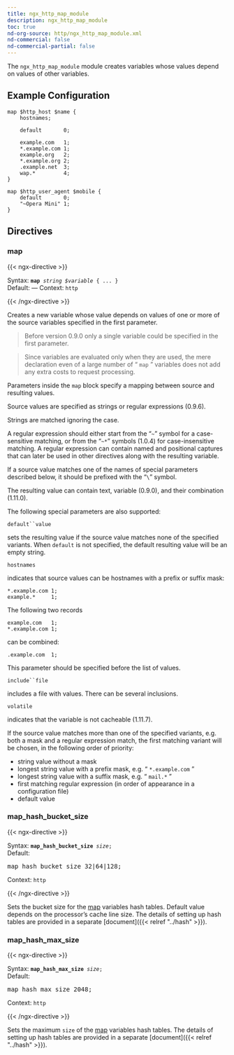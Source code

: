 ```yaml
---
title: ngx_http_map_module
description: ngx_http_map_module
toc: true
nd-org-source: http/ngx_http_map_module.xml
nd-commercial: false
nd-commercial-partial: false
---
```



<!--
      ********************************************************************************
      🛑 WARNING: AUTOGENERATED FILE - DO NOT EDIT 🛑 This Markdown file was
      automatically generated from the source XML documentation. Any manual
      changes made directly to this file will be overwritten. To request or
      suggest changes, please edit the source XML files instead.
      https://github.com/nginx/nginx.org/tree/main/xml/en
      ********************************************************************************
      -->


The `ngx_http_map_module` module creates variables
whose values depend on values of other variables.
## Example Configuration


```nginx 
map $http_host $name {
    hostnames;

    default       0;

    example.com   1;
    *.example.com 1;
    example.org   2;
    *.example.org 2;
    .example.net  3;
    wap.*         4;
}

map $http_user_agent $mobile {
    default       0;
    "~Opera Mini" 1;
}
 ```

## Directives

### map

{{< ngx-directive >}}

<tr>
<th>Syntax: </th>
<td><code><strong>map</strong> <i>string</i> <i>$variable</i> { ... }</code><br/></td>
</tr><tr>
<th>Default: </th>
<td>
      —
    </td>
</tr><tr>
<th>Context: </th>
<td><code>http</code></td>
</tr>

{{< /ngx-directive >}}


Creates a new variable whose value
depends on values of one or more of the source variables
specified in the first parameter.

> Before version 0.9.0 only a single variable could be specified in the first parameter.


> Since variables are evaluated only when they are used, the mere declaration even of a large number of “ `map` ” variables does not add any extra costs to request processing.


Parameters inside the `map` block specify a mapping
between source and resulting values.

Source values are specified as strings or regular expressions (0.9.6).

Strings are matched ignoring the case.

A regular expression should either start from the “`~`”
symbol for a case-sensitive matching, or from the “`~*`”
symbols (1.0.4) for case-insensitive matching.
A regular expression can contain named and positional captures
that can later be used in other directives along with the
resulting variable.

If a source value matches one of the names of special parameters
described below, it should be prefixed with the “`\`” symbol.

The resulting value can contain text,
variable (0.9.0), and their combination (1.11.0).

The following special parameters are also supported:

`default``value`


sets the resulting value if the source value matches none
of the specified variants.
When `default` is not specified, the default
resulting value will be an empty string.


`hostnames`


indicates that source values can be hostnames with a prefix or suffix mask:

```nginx 
*.example.com 1;
example.*     1;
 ```


The following two records

```nginx 
example.com   1;
*.example.com 1;
 ```


can be combined:

```nginx 
.example.com  1;
 ```


This parameter should be specified before the list of values.


`include``file`


includes a file with values.
There can be several inclusions.


`volatile`


indicates that the variable is not cacheable (1.11.7).




If the source value matches more than one of the specified variants,
e.g. both a mask and a regular expression match, the first matching
variant will be chosen, in the following order of priority:
- string value without a mask
- longest string value with a prefix mask, e.g. “ `*.example.com` ”
- longest string value with a suffix mask, e.g. “ `mail.*` ”
- first matching regular expression (in order of appearance in a configuration file)
- default value
### map_hash_bucket_size

{{< ngx-directive >}}

<tr>
<th>Syntax: </th>
<td><code><strong>map_hash_bucket_size</strong> <i>size</i>;</code><br/></td>
</tr><tr>
<th>Default: </th>
<td><pre>map_hash_bucket_size 32|64|128;</pre></td>
</tr><tr>
<th>Context: </th>
<td><code>http</code></td>
</tr>

{{< /ngx-directive >}}


Sets the bucket size for the [map](#map) variables hash tables.
Default value depends on the processor’s cache line size.
The details of setting up hash tables are provided in a separate
[document]({{< relref "../hash" >}}).
### map_hash_max_size

{{< ngx-directive >}}

<tr>
<th>Syntax: </th>
<td><code><strong>map_hash_max_size</strong> <i>size</i>;</code><br/></td>
</tr><tr>
<th>Default: </th>
<td><pre>map_hash_max_size 2048;</pre></td>
</tr><tr>
<th>Context: </th>
<td><code>http</code></td>
</tr>

{{< /ngx-directive >}}


Sets the maximum `size` of the [map](#map) variables
hash tables.
The details of setting up hash tables are provided in a separate
[document]({{< relref "../hash" >}}).
